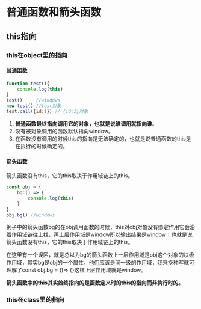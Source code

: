 # 普通函数和箭头函数

## this指向

### this在object里的指向

#### 普通函数
```js
function test(){
    console.log(this)
}
test()     //windows
new test() //test对象
test.call({id:1}) // {id:1}对象 
```

1. **普通函数最终指向调用它的对象，也就是说谁调用就指向谁**。
2. 没有被对象调用的函数默认指向window。
3. 在函数没有调用的时候this的指向是无法确定的，也就是说普通函数的this是在执行的时候确定的。

#### 箭头函数
箭头函数没有this，它的this取决于作用域链上的this。
```js
const obj = {
    bg:() => {
        console.log(this)    
    }
}
obj.bg() //windows
```
例子中的箭头函数bg的在obj调用函数的时候，this对obj对象没有绑定作用它会沿着作用域链往上找，再上层作用域是window所以输出结果是window；也就是说箭头函数没有this，它的this取决于作用域链上的this。

在这里有一个误区，就是总以为bg的箭头函数上一层作用域是obj这个对象的块级作用域，其实bg是obj的一个属性，他们应该是同一级的作用域，我来换种写就可理解了const obj.bg = ()=> {}这样上层作用域就是window。

**箭头函数中的this其实始终指向的是函数定义时的this的指向而非执行时的。**
### this在class里的指向
